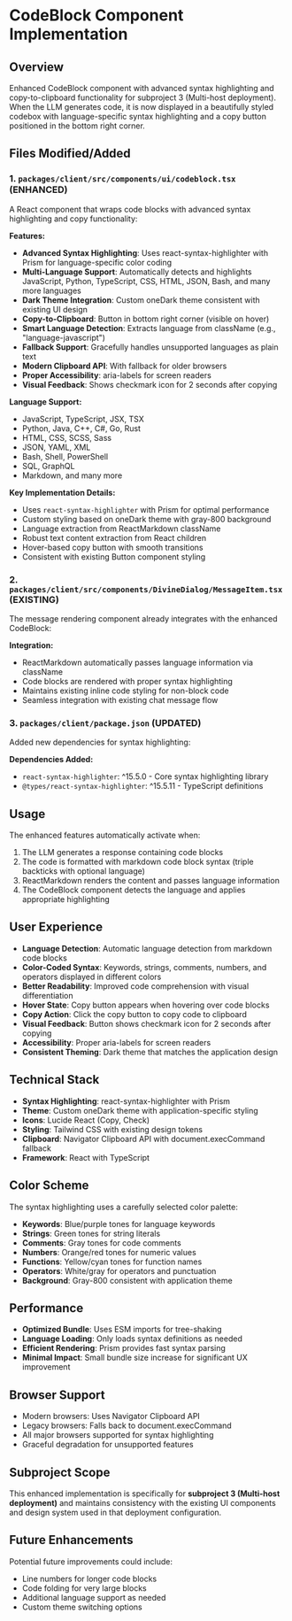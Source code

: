 # CodeBlock Component Implementation

## Overview
Enhanced CodeBlock component with advanced syntax highlighting and copy-to-clipboard functionality for subproject 3 (Multi-host deployment). When the LLM generates code, it is now displayed in a beautifully styled codebox with language-specific syntax highlighting and a copy button positioned in the bottom right corner.

## Files Modified/Added

### 1. `packages/client/src/components/ui/codeblock.tsx` (ENHANCED)
A React component that wraps code blocks with advanced syntax highlighting and copy functionality:

**Features:**
- **Advanced Syntax Highlighting**: Uses react-syntax-highlighter with Prism for language-specific color coding
- **Multi-Language Support**: Automatically detects and highlights JavaScript, Python, TypeScript, CSS, HTML, JSON, Bash, and many more languages
- **Dark Theme Integration**: Custom oneDark theme consistent with existing UI design
- **Copy-to-Clipboard**: Button in bottom right corner (visible on hover)
- **Smart Language Detection**: Extracts language from className (e.g., "language-javascript")
- **Fallback Support**: Gracefully handles unsupported languages as plain text
- **Modern Clipboard API**: With fallback for older browsers
- **Proper Accessibility**: aria-labels for screen readers
- **Visual Feedback**: Shows checkmark icon for 2 seconds after copying

**Language Support:**
- JavaScript, TypeScript, JSX, TSX
- Python, Java, C++, C#, Go, Rust
- HTML, CSS, SCSS, Sass
- JSON, YAML, XML
- Bash, Shell, PowerShell
- SQL, GraphQL
- Markdown, and many more

**Key Implementation Details:**
- Uses `react-syntax-highlighter` with Prism for optimal performance
- Custom styling based on oneDark theme with gray-800 background
- Language extraction from ReactMarkdown className
- Robust text content extraction from React children
- Hover-based copy button with smooth transitions
- Consistent with existing Button component styling

### 2. `packages/client/src/components/DivineDialog/MessageItem.tsx` (EXISTING)
The message rendering component already integrates with the enhanced CodeBlock:

**Integration:**
- ReactMarkdown automatically passes language information via className
- Code blocks are rendered with proper syntax highlighting
- Maintains existing inline code styling for non-block code
- Seamless integration with existing chat message flow

### 3. `packages/client/package.json` (UPDATED)
Added new dependencies for syntax highlighting:

**Dependencies Added:**
- `react-syntax-highlighter`: ^15.5.0 - Core syntax highlighting library
- `@types/react-syntax-highlighter`: ^15.5.11 - TypeScript definitions

## Usage
The enhanced features automatically activate when:
1. The LLM generates a response containing code blocks
2. The code is formatted with markdown code block syntax (triple backticks with optional language)
3. ReactMarkdown renders the content and passes language information
4. The CodeBlock component detects the language and applies appropriate highlighting

## User Experience
- **Language Detection**: Automatic language detection from markdown code blocks
- **Color-Coded Syntax**: Keywords, strings, comments, numbers, and operators displayed in different colors
- **Better Readability**: Improved code comprehension with visual differentiation
- **Hover State**: Copy button appears when hovering over code blocks
- **Copy Action**: Click the copy button to copy code to clipboard
- **Visual Feedback**: Button shows checkmark icon for 2 seconds after copying
- **Accessibility**: Proper aria-labels for screen readers
- **Consistent Theming**: Dark theme that matches the application design

## Technical Stack
- **Syntax Highlighting**: react-syntax-highlighter with Prism
- **Theme**: Custom oneDark theme with application-specific styling
- **Icons**: Lucide React (Copy, Check)
- **Styling**: Tailwind CSS with existing design tokens
- **Clipboard**: Navigator Clipboard API with document.execCommand fallback
- **Framework**: React with TypeScript

## Color Scheme
The syntax highlighting uses a carefully selected color palette:
- **Keywords**: Blue/purple tones for language keywords
- **Strings**: Green tones for string literals
- **Comments**: Gray tones for code comments
- **Numbers**: Orange/red tones for numeric values
- **Functions**: Yellow/cyan tones for function names
- **Operators**: White/gray for operators and punctuation
- **Background**: Gray-800 consistent with application theme

## Performance
- **Optimized Bundle**: Uses ESM imports for tree-shaking
- **Language Loading**: Only loads syntax definitions as needed
- **Efficient Rendering**: Prism provides fast syntax parsing
- **Minimal Impact**: Small bundle size increase for significant UX improvement

## Browser Support
- Modern browsers: Uses Navigator Clipboard API
- Legacy browsers: Falls back to document.execCommand
- All major browsers supported for syntax highlighting
- Graceful degradation for unsupported features

## Subproject Scope
This enhanced implementation is specifically for **subproject 3 (Multi-host deployment)** and maintains consistency with the existing UI components and design system used in that deployment configuration.

## Future Enhancements
Potential future improvements could include:
- Line numbers for longer code blocks
- Code folding for very large blocks
- Additional language support as needed
- Custom theme switching options
